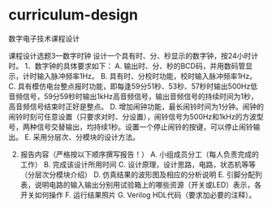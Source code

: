 # curriculum-design
数字电子技术课程设计

课程设计选题3—数字时钟
设计一个具有时、分、秒显示的数字钟，按24小时计时。
1．数字钟的具体要求如下：
A.	输出时、分、秒的BCD码，并用数码管显示，计时输入脉冲频率1Hz。
B.	具有时、分校时功能，校时输入脉冲频率1Hz。
C.	具有模仿电台整点报时功能，即每逢59分51秒、53秒、57秒时输出500Hz低音频信号，59分59秒时输出1kHz高音频信号，输出音频信号的持续时间为1秒，高音频信号结束时正好是整点。
D.	增加闹钟功能，最长闹铃时间为1分钟。闹钟的闹铃时刻可任意设置（只要求对时、分设置），闹铃信号为500Hz和1kHz的方波型号，两种信号交替输出，均持续1秒。设置一个停止闹铃的按键，可以停止闹铃输出。
E.	采用分层次、分模块的设计方法。

2.	报告内容（严格按以下顺序撰写报告！）
A.	小组成员分工（每人负责完成的工作）
B.	完成该设计所用时间
C.	设计原理，设计思路，电路，状态机等等（分层次分模块介绍）
D.	仿真结果的波形图及相应的分析说明
E.	引脚分配列表，说明电路的输入输出分别用试验箱上的哪些资源（开关或LED）表示，各开关如何操作
F.	运行结果照片
G.	Verilog HDL代码（要求加必要的注释）。
